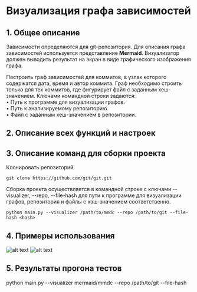 # Визуализация графа зависимостей
## 1. Общее описание
Зависимости определяются для git-репозитория. Для описания графа зависимостей используется представление **Mermaid**. Визуализатор должен выводить результат на экран в виде графического изображения графа.

Построить граф зависимостей для коммитов, в узлах которого содержатся дата, время и автор коммита. Граф необходимо строить только для тех коммитов, где фигурирует файл с заданным хеш-значением. Ключами командной строки задаются:\
• Путь к программе для визуализации графов.\
• Путь к анализируемому репозиторию.\
• Файл с заданным хеш-значением в репозитории.

## 2. Описание всех функций и настроек


## 3. Описание команд для сборки проекта

Клонировать репозиторий
```
git clone https://github.com/git/git.git
```

Сборка проекта осуществляется в командной строке с ключами --visualizer, --repo, --file-hash для пути к программе для визуализации графов, репозитория и файлы с хэш-значением соответственно.
```
python main.py --visualizer /path/to/mmdc --repo /path/to/git --file-hash <hash>
```

## 4. Примеры использования
![alt text](image.png)
![alt text](image-1.png)
## 5. Результаты прогона тестов

python main.py --visualizer mermaid/mmdc --repo /path/to/git --file-hash <hash>